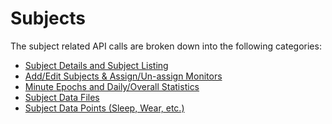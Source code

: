Subjects
===

The subject related API calls are broken down into the following categories:

* [Subject Details and Subject Listing](./subjects/subject_add_edit.md) 
* [Add/Edit Subjects & Assign/Un-assign Monitors](./subjects/subject_add_edit.md)
* [Minute Epochs and Daily/Overall Statistics](./subjects/subject_summarydata.md) 
* [Subject Data Files](./subjects/subject_uploads.md)
* [Subject Data Points (Sleep, Wear, etc.)](./subjects/subject_sleep_wear.md) 

